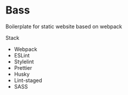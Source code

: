 # Bass

Boilerplate for static website based on webpack

Stack
- Webpack
- ESLint
- Stylelint
- Prettier
- Husky
- Lint-staged
- SASS
